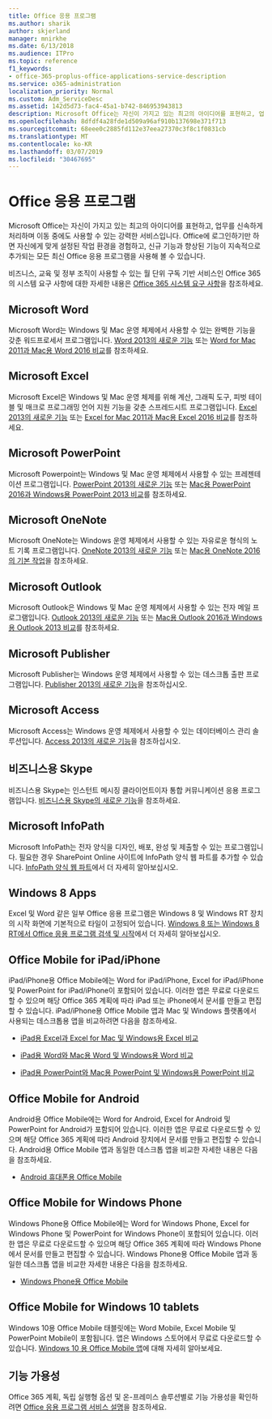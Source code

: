 ```yaml
---
title: Office 응용 프로그램
ms.author: sharik
author: skjerland
manager: mnirkhe
ms.date: 6/13/2018
ms.audience: ITPro
ms.topic: reference
f1_keywords:
- office-365-proplus-office-applications-service-description
ms.service: o365-administration
localization_priority: Normal
ms.custom: Adm_ServiceDesc
ms.assetid: 142d5d73-fac4-45a1-b742-846953943813
description: Microsoft Office는 자신이 가지고 있는 최고의 아이디어를 표현하고, 업무를 신속하게 처리하며 이동 중에도 사용할 수 있는 강력한 서비스입니다. Office에 로그인하기만 하면 자신에게 맞게 설정된 작업 환경을 경험하고, 신규 기능과 향상된 기능이 지속적으로 추가되는 모든 최신 Office 응용 프로그램을 사용해 볼 수 있습니다.
ms.openlocfilehash: 8dfdf4a28fde1d509a96af910b137698e371f713
ms.sourcegitcommit: 68eee0c2885fd112e37eea27370c3f8c1f0831cb
ms.translationtype: MT
ms.contentlocale: ko-KR
ms.lasthandoff: 03/07/2019
ms.locfileid: "30467695"
---
```

# <a name="office-applications"></a>Office 응용 프로그램

Microsoft Office는 자신이 가지고 있는 최고의 아이디어를 표현하고, 업무를 신속하게 처리하며 이동 중에도 사용할 수 있는 강력한 서비스입니다. Office에 로그인하기만 하면 자신에게 맞게 설정된 작업 환경을 경험하고, 신규 기능과 향상된 기능이 지속적으로 추가되는 모든 최신 Office 응용 프로그램을 사용해 볼 수 있습니다. 
  
비즈니스, 교육 및 정부 조직이 사용할 수 있는 월 단위 구독 기반 서비스인 Office 365의 시스템 요구 사항에 대한 자세한 내용은 [Office 365 시스템 요구 사항](https://products.office.com/office-system-requirements/#Office365forBEG)을 참조하세요.
  
## <a name="microsoft-word"></a>Microsoft Word
<a name="bkmk_Word"> </a>

Microsoft Word는 Windows 및 Mac 운영 체제에서 사용할 수 있는 완벽한 기능을 갖춘 워드프로세서 프로그램입니다. [Word 2013의 새로운 기능](http://go.microsoft.com/fwlink/p/?LinkId=271679) 또는 [Word for Mac 2011과 Mac용 Word 2016 비교](https://support.office.com/en-us/article/Compare-Word-for-Mac-2011-with-Word-2016-for-Mac-ac41aed9-3d23-48de-8474-31515e29c48c)를 참조하세요.
  
## <a name="microsoft-excel"></a>Microsoft Excel
<a name="bkmk_Excel"> </a>

Microsoft Excel은 Windows 및 Mac 운영 체제를 위해 계산, 그래픽 도구, 피벗 테이블 및 매크로 프로그래밍 언어 지원 기능을 갖춘 스프레드시트 프로그램입니다. [Excel 2013의 새로운 기능](http://go.microsoft.com/fwlink/p/?LinkId=271680) 또는 [Excel for Mac 2011과 Mac용 Excel 2016 비교](https://support.office.com/en-us/article/Compare-Excel-for-Mac-2011-with-Excel-2016-for-Mac-602a6c30-e6a6-47c5-9e0d-b16af397427a)를 참조하세요.
  
## <a name="microsoft-powerpoint"></a>Microsoft PowerPoint
<a name="bkmk_PowerPoint"> </a>

Microsoft Powerpoint는 Windows 및 Mac 운영 체제에서 사용할 수 있는 프레젠테이션 프로그램입니다. [PowerPoint 2013의 새로운 기능](http://go.microsoft.com/fwlink/p/?LinkId=271681) 또는 [Mac용 PowerPoint 2016과 Windows용 PowerPoint 2013 비교](https://support.office.com/en-us/article/Compare-PowerPoint-2016-for-Mac-with-PowerPoint-2013-for-Windows-desktop-902a52c1-553b-422f-a317-6bd75529659c?ui=en-US&amp;rs=en-US&amp;ad=US)를 참조하세요.
  
## <a name="microsoft-onenote"></a>Microsoft OneNote
<a name="bkmk_OneNote"> </a>

Microsoft OneNote는 Windows 운영 체제에서 사용할 수 있는 자유로운 형식의 노트 기록 프로그램입니다. [OneNote 2013의 새로운 기능](http://go.microsoft.com/fwlink/p/?LinkId=271682) 또는 [Mac용 OneNote 2016의 기본 작업](https://support.office.com/en-US/article/Basic-tasks-in-OneNote-2016-for-Mac-0206acf2-77da-42ab-a2e8-b69ae450f6a0)을 참조하세요.
  
## <a name="microsoft-outlook"></a>Microsoft Outlook
<a name="bkmk_Outlook"> </a>

Microsoft Outlook은 Windows 및 Mac 운영 체제에서 사용할 수 있는 전자 메일 프로그램입니다. [Outlook 2013의 새로운 기능](http://go.microsoft.com/fwlink/p/?LinkId=271683) 또는 [Mac용 Outlook 2016과 Windows용 Outlook 2013 비교](https://support.office.com/en-us/article/Compare-Outlook-2016-for-Mac-with-Outlook-2013-for-Windows-bd54cb79-d367-4c2f-89c7-3e5d16618f87)를 참조하세요.
  
## <a name="microsoft-publisher"></a>Microsoft Publisher
<a name="bkmk_Publisher"> </a>

Microsoft Publisher는 Windows 운영 체제에서 사용할 수 있는 데스크톱 출판 프로그램입니다. [Publisher 2013의 새로운 기능](http://go.microsoft.com/fwlink/p/?LinkId=271684)을 참조하십시오.
  
## <a name="microsoft-access"></a>Microsoft Access
<a name="bkmk_Access"> </a>

Microsoft Access는 Windows 운영 체제에서 사용할 수 있는 데이터베이스 관리 솔루션입니다. [Access 2013의 새로운 기능](http://go.microsoft.com/fwlink/p/?LinkId=271685)을 참조하십시오.
  
## <a name="skype-for-business"></a>비즈니스용 Skype
<a name="bkmk_Lync"> </a>

비즈니스용 Skype는 인스턴트 메시징 클라이언트이자 통합 커뮤니케이션 응용 프로그램입니다. [비즈니스용 Skype의 새로운 기능](http://go.microsoft.com/fwlink/p/?LinkId=271686)을 참조하세요.
  
## <a name="microsoft-infopath"></a>Microsoft InfoPath
<a name="bkmk_InfoPath"> </a>

Microsoft InfoPath는 전자 양식을 디자인, 배포, 완성 및 제출할 수 있는 프로그램입니다. 필요한 경우 SharePoint Online 사이트에 InfoPath 양식 웹 파트를 추가할 수 있습니다. [InfoPath 양식 웹 파트](http://go.microsoft.com/fwlink/p/?LinkId=271687)에서 더 자세히 알아보십시오.
  
## <a name="windows-8-apps"></a>Windows 8 Apps
<a name="bkmkWin8Apps"> </a>

Excel 및 Word 같은 일부 Office 응용 프로그램은 Windows 8 및 Windows RT 장치의 시작 화면에 기본적으로 타일이 고정되어 있습니다. [Windows 8 또는 Windows 8 RT에서 Office 응용 프로그램 검색 및 시작](http://go.microsoft.com/fwlink/p/?LinkId=271688)에서 더 자세히 알아보십시오.
  
## <a name="office-mobile-for-ipadiphone"></a>Office Mobile for iPad/iPhone
<a name="BKMK_Office_for_iPad"> </a>

iPad/iPhone용 Office Mobile에는 Word for iPad/iPhone, Excel for iPad/iPhone 및 PowerPoint for iPad/iPhone이 포함되어 있습니다. 이러한 앱은 무료로 다운로드할 수 있으며 해당 Office 365 계획에 따라 iPad 또는 iPhone에서 문서를 만들고 편집할 수 있습니다. iPad/iPhone용 Office Mobile 앱과 Mac 및 Windows 플랫폼에서 사용되는 데스크톱용 앱을 비교하려면 다음을 참조하세요.
  
- [iPad용 Excel과 Excel for Mac 및 Windows용 Excel 비교](http://go.microsoft.com/fwlink/p/?LinkId=507543)
    
- [iPad용 Word와 Mac용 Word 및 Windows용 Word 비교](http://go.microsoft.com/fwlink/p/?LinkId=507544)
    
- [iPad용 PowerPoint와 Mac용 PowerPoint 및 Windows용 PowerPoint 비교](http://go.microsoft.com/fwlink/p/?LinkId=507545)
    
## <a name="office-mobile-for-android"></a>Office Mobile for Android
<a name="BKMK_Office_for_Android"> </a>

Android용 Office Mobile에는 Word for Android, Excel for Android 및 PowerPoint for Android가 포함되어 있습니다. 이러한 앱은 무료로 다운로드할 수 있으며 해당 Office 365 계획에 따라 Android 장치에서 문서를 만들고 편집할 수 있습니다. Android용 Office Mobile 앱과 동일한 데스크톱 앱을 비교한 자세한 내용은 다음을 참조하세요.
  
- [Android 휴대폰용 Office Mobile](https://support.office.com/en-us/article/Office-Mobile-for-Android-phones-ee598133-59d1-43c3-b47c-aac3f2d9a605?ui=en-US&amp;rs=en-US&amp;ad=US)
    
## <a name="office-mobile-for-windows-phone"></a>Office Mobile for Windows Phone
<a name="BKMK_Office_for_WindowsPhone"> </a>

Windows Phone용 Office Mobile에는 Word for Windows Phone, Excel for Windows Phone 및 PowerPoint for Windows Phone이 포함되어 있습니다. 이러한 앱은 무료로 다운로드할 수 있으며 해당 Office 365 계획에 따라 Windows Phone에서 문서를 만들고 편집할 수 있습니다. Windows Phone용 Office Mobile 앱과 동일한 데스크톱 앱을 비교한 자세한 내용은 다음을 참조하세요.
  
- [Windows Phone용 Office Mobile](https://support.office.com/en-us/article/Office-Mobile-for-Windows-Phone-011b83c4-0d5f-4ea8-bbbe-2ed0d76dc69c?ui=en-US&amp;rs=en-US&amp;ad=US)
    
## <a name="office-mobile-for-windows-10-tablets"></a>Office Mobile for Windows 10 tablets
<a name="BKMK_Office_for_WindowsPhone"> </a>

Windows 10용 Office Mobile 태블릿에는 Word Mobile, Excel Mobile 및 PowerPoint Mobile이 포함됩니다. 앱은 Windows 스토어에서 무료로 다운로드할 수 있습니다. [Windows 10 용 Office Mobile 앱](https://blogs.office.com/2015/07/29/office-mobile-apps-for-windows-10-are-here/)에 대해 자세히 알아보세요.
  
## <a name="feature-availability"></a>기능 가용성
<a name="BKMK_Office_for_WindowsPhone"> </a>

Office 365 계획, 독립 실행형 옵션 및 온-프레미스 솔루션별로 기능 가용성을 확인하려면 [Office 응용 프로그램 서비스 설명](office-applications-service-description.md)을 참조하세요.
  

